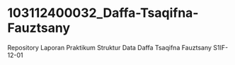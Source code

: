 # 103112400032_Daffa-Tsaqifna-Fauztsany
Repository Laporan Praktikum Struktur Data  Daffa Tsaqifna Fauztsany S1IF-12-01
